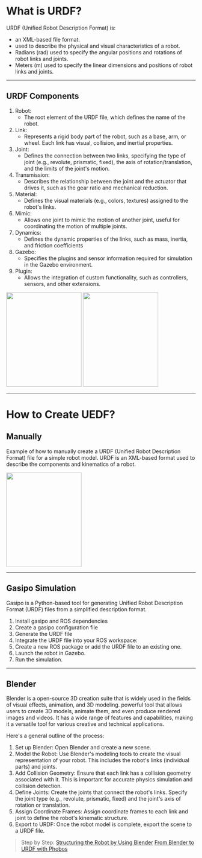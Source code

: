 # What is URDF?


URDF (Unified Robot Description Format) is:
- an XML-based file format.
- used to describe the physical and visual characteristics of a robot.
- Radians (rad) used to specify the angular positions and rotations of robot links and joints.
- Meters (m)  used to specify the linear dimensions and positions of robot links and joints.


***

## URDF Components
1. Robot:
   - The root element of the URDF file, which defines the name of the robot.
2. Link:
   - Represents a rigid body part of the robot, such as a base, arm, or wheel. Each link has visual, collision, and inertial properties.
3. Joint:
   - Defines the connection between two links, specifying the type of joint (e.g., revolute, prismatic, fixed), the axis of rotation/translation, and the limits of the joint's motion.
4. Transmission: 
   - Describes the relationship between the joint and the actuator that drives it, such as the gear ratio and mechanical reduction.
5. Material:
    - Defines the visual materials (e.g., colors, textures) assigned to the robot's links.
6. Mimic:
    - Allows one joint to mimic the motion of another joint, useful for coordinating the motion of multiple joints.
7. Dynamics:
    - Defines the dynamic properties of the links, such as mass, inertia, and friction coefficients
8. Gazebo:
    - Specifies the plugins and sensor information required for simulation in the Gazebo environment.
9. Plugin:
    - Allows the integration of custom functionality, such as controllers, sensors, and other extensions.

  <img src="https://github.com/user-attachments/assets/4a3ec6b2-a217-439f-84fb-117a729aea3a" width="200" height="250">
   <img src="https://github.com/user-attachments/assets/03c6043d-8118-4c56-98a6-186cc7a57d4b" width="200" height="250">



***
# How to Create UEDF?


## Manually  

Example of how to manually create a URDF (Unified Robot Description Format) file for a simple robot model. URDF is an XML-based format used to describe the components and kinematics of a robot.

  <img src="https://github.com/user-attachments/assets/0f9e136f-31cd-43b7-bb31-9190ef1c26aa" width="200" height="250">


***

## Gasipo Simulation
Gasipo is a Python-based tool for generating Unified Robot Description Format (URDF) files from a simplified description format.

1. Install gasipo and ROS dependencies
2. Create a gasipo configuration file
3. Generate the URDF file
4. Integrate the URDF file into your ROS workspace:
5. Create a new ROS package or add the URDF file to an existing one.
6. Launch the robot in Gazebo.
7. Run the simulation.

***

## Blender

Blender is a open-source 3D creation suite that is widely used in the fields of visual effects, animation, and 3D modeling. powerful tool that allows users to create 3D models, animate them, and even produce rendered images and videos. It has a wide range of features and capabilities, making it a versatile tool for various creative and technical applications.

Here's a general outline of the process:
  1. Set up Blender: Open Blender and create a new scene.
  2. Model the Robot: Use Blender's modeling tools to create the visual representation of your robot. This includes the robot's links (individual parts) and joints.
  3. Add Collision Geometry: Ensure that each link has a collision geometry associated with it. This is important for accurate physics simulation and collision detection.
  4. Define Joints: Create the joints that connect the robot's links. Specify the joint type (e.g., revolute, prismatic, fixed) and the joint's axis of rotation or translation.
  5. Assign Coordinate Frames: Assign coordinate frames to each link and joint to define the robot's kinematic structure.
  6. Export to URDF: Once the robot model is complete, export the scene to a URDF file.

> Step by Step: [Structuring the Robot by Using Blender](https://drive.google.com/file/d/13Zwar6_7NBtJJoh1Uhmcws74_DmFbx__/view)
> [From Blender to URDF with Phobos](https://www.youtube.com/watch?v=JGPyNxzVlYA&t=222s)
